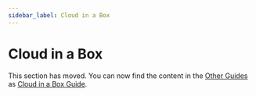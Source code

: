```yaml
---
sidebar_label: Cloud in a Box
---
```


# Cloud in a Box

This section has moved. You can now find the content in the
[Other Guides](../../../other-guides) as
[Cloud in a Box Guide](../../../other-guides/cloud-in-a-box).
